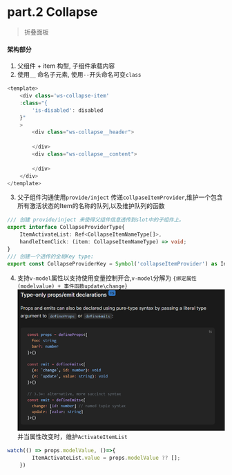 # part.2 Collapse
> 折叠面板

#### 架构部分
1. 父组件 + item 构型, 子组件承载内容
2. 使用`__` 命名子元素, 使用`--`开头命名可变`class`
```ts
<template>
    <div class='ws-collapse-item'
    :class="{
        'is-disabled': disabled
    }"
    >
        <div class="ws-collapse__header">

        </div>
        <div class="ws-collapse__content">

        </div>
    </div>
</template>
```
3. 父子组件沟通使用`provide/inject` 传递`collpaseItemProvider`,维护一个包含所有激活状态的Item的名称的队列,以及维护队列的函数
```typescript
/// 创建 provide/inject 来使得父组件信息透传到slot中的子组件上。
export interface CollapseProviderType{
    ItemActivateList: Ref<CollapseItemNameType[]>,
    handleItemClick: (item: CollapseItemNameType) => void;
}
/// 创建一个透传的全局Key type: 
export const CollapseProviderKey = Symbol('collapseItemProvider') as InjectionKey<CollapseProviderType>; 
``` 
4. 支持`v-model`属性以支持使用变量控制开合,`v-model`分解为 `{绑定属性(modelvalue) + 事件函数update\change}`  
![alt text](image.png) 
并当属性改变时，维护`ActivateItemList`
```ts
watch(() => props.modelValue, ()=>{
        ItemActivateList.value = props.modelValue ?? [];
    })
```
